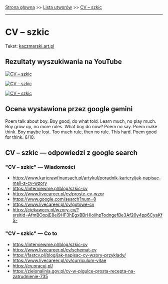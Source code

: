 [Strona głowna](../index.md) >> [Lista utworów](../list.md) >> [CV – szkic](88.md)

---

# CV – szkic

Tekst: [kaczmarski.art.pl](https://www.kaczmarski.art.pl/tworczosc/wiersze/cv-szkic/)

## Rezultaty wyszukiwania na YouTube

[![CV – szkic](http://img.youtube.com/vi/BWu6yIjS24E/0.jpg)](https://www.youtube.com/watch?v=BWu6yIjS24E "CV – szkic Live - YouTube")

[![CV – szkic](http://img.youtube.com/vi/guMyd5c59WY/0.jpg)](https://www.youtube.com/watch?v=guMyd5c59WY "Epitafium dla W.W. DOBRA JAKOŚĆ  - Jacek Kaczmarski - YouTube")

[![CV – szkic](http://img.youtube.com/vi/1h0bmA2W_n4/0.jpg)](https://www.youtube.com/watch?v=1h0bmA2W_n4 "Jacek Kaczmarski - List do redakcji Prawdy - YouTube")

## Ocena wystawiona przez google gemini

Poem talk about boy. Boy good, do what told. Learn much, no play much. Boy grow up, no more rules. What boy do now? Poem no say. Poem make think. Boy maybe lost. Too much rule, then no rule. This hard. Poem good for think. 6/10.


## CV – szkic — odpowiedzi z google search

### "CV – szkic" — Wiadomości

 - <https://www.karierawfinansach.pl/artykul/poradnik-kariery/jak-napisac-mail-z-cv-wzory>
 - <https://interviewme.pl/blog/szkic-cv>
 - <https://www.livecareer.pl/cv/proste-cv-wzor>
 - <https://www.google.com/search?num=8>
 - <https://www.livecareer.pl/cv/gotowe-cv>
 - <https://ciekawecv.pl/wzory-cv/?srsltid=AfmBOopjE8ei9HF3hEgxBBrHIoiihpTodngefBe3Af20y4pp6CyaKfS->

### "CV – szkic" — Co to

 - <https://interviewme.pl/blog/szkic-cv>
 - <https://www.livecareer.pl/cv/schemat-cv>
 - <https://fastcv.pl/blog/jak-napisac-cv-wzory-przyklady/>
 - <https://www.livecareer.pl/cv/curriculum-vitae>
 - <https://cv.pracuj.pl/>
 - <https://zielonalinia.gov.pl/cv-w-pigulce-prosta-recepta-na-zatrudnienie-735>

